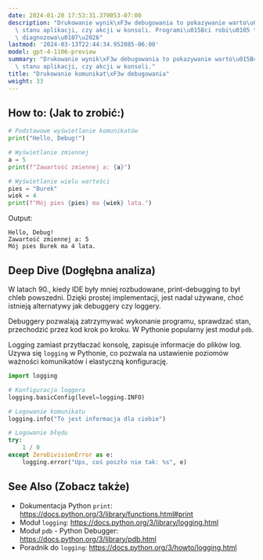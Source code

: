 ```yaml
---
date: 2024-01-20 17:53:31.370053-07:00
description: "Drukowanie wynik\xF3w debugowania to pokazywanie warto\u015Bci zmiennych,\
  \ stanu aplikacji, czy akcji w konsoli. Programi\u015Bci robi\u0105 to, aby szybko\
  \ diagnozowa\u0107\u2026"
lastmod: '2024-03-13T22:44:34.952085-06:00'
model: gpt-4-1106-preview
summary: "Drukowanie wynik\xF3w debugowania to pokazywanie warto\u015Bci zmiennych,\
  \ stanu aplikacji, czy akcji w konsoli."
title: "Drukowanie komunikat\xF3w debugowania"
weight: 33
---
```


## How to: (Jak to zrobić:)
```python
# Podstawowe wyświetlanie komunikatów
print("Hello, Debug!")

# Wyświetlanie zmiennej
a = 5
print(f"Zawartość zmiennej a: {a}")

# Wyświetlanie wielu wartości
pies = "Burek"
wiek = 4
print(f"Mój pies {pies} ma {wiek} lata.")
```
Output:
```
Hello, Debug!
Zawartość zmiennej a: 5
Mój pies Burek ma 4 lata.
```

## Deep Dive (Dogłębna analiza)
W latach 90., kiedy IDE były mniej rozbudowane, print-debugging to był chleb powszedni. Dzięki prostej implementacji, jest nadal używane, choć istnieją alternatywy jak debuggery czy loggery.

Debuggery pozwalają zatrzymywać wykonanie programu, sprawdzać stan, przechodzić przez kod krok po kroku. W Pythonie popularny jest moduł `pdb`.

Logging zamiast przytłaczać konsolę, zapisuje informacje do plików log. Uzywa się `logging` w Pythonie, co pozwala na ustawienie poziomów ważności komunikatów i elastyczną konfigurację.

```python
import logging

# Konfiguracja loggera
logging.basicConfig(level=logging.INFO)

# Logowanie komunikatu
logging.info("To jest informacja dla ciebie")

# Logowanie błędu
try:
    1 / 0
except ZeroDivisionError as e:
    logging.error("Ups, coś poszło nie tak: %s", e)
```

## See Also (Zobacz także)
- Dokumentacja Python `print`: https://docs.python.org/3/library/functions.html#print
- Moduł `logging`: https://docs.python.org/3/library/logging.html
- Moduł `pdb` - Python Debugger: https://docs.python.org/3/library/pdb.html
- Poradnik do `logging`: https://docs.python.org/3/howto/logging.html
